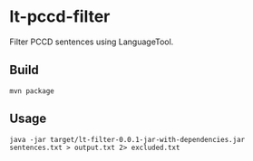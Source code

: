 # lt-pccd-filter

Filter PCCD sentences using LanguageTool.

## Build

```
mvn package
```

## Usage

```
java -jar target/lt-filter-0.0.1-jar-with-dependencies.jar sentences.txt > output.txt 2> excluded.txt
```
